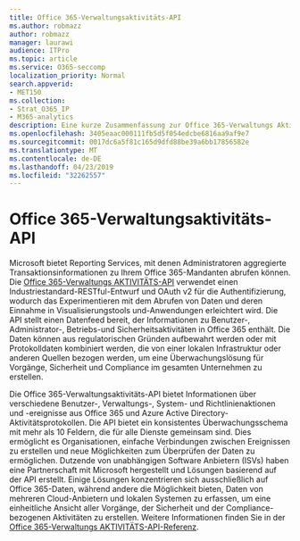 ```yaml
---
title: Office 365-Verwaltungsaktivitäts-API
ms.author: robmazz
author: robmazz
manager: laurawi
audience: ITPro
ms.topic: article
ms.service: O365-seccomp
localization_priority: Normal
search.appverid:
- MET150
ms.collection:
- Strat_O365_IP
- M365-analytics
description: Eine kurze Zusammenfassung zur Office 365-Verwaltungs Aktivitäts-API.
ms.openlocfilehash: 3405eaac000111fb5d5f054edcbe6816aa9af9e7
ms.sourcegitcommit: 0017dc6a5f81c165d9dfd88be39a6bb17856582e
ms.translationtype: MT
ms.contentlocale: de-DE
ms.lasthandoff: 04/23/2019
ms.locfileid: "32262557"
---
```

# <a name="office-365-management-activity-api"></a>Office 365-Verwaltungsaktivitäts-API
Microsoft bietet Reporting Services, mit denen Administratoren aggregierte Transaktionsinformationen zu Ihrem Office 365-Mandanten abrufen können. Die [Office 365-Verwaltungs AKTIVITÄTS-API](https://docs.microsoft.com/office/office-365-management-api/office-365-management-apis-overview) verwendet einen Industriestandard-RESTful-Entwurf und OAuth v2 für die Authentifizierung, wodurch das Experimentieren mit dem Abrufen von Daten und deren Einnahme in Visualisierungstools und-Anwendungen erleichtert wird. Die API stellt einen Datenfeed bereit, der Informationen zu Benutzer-, Administrator-, Betriebs-und Sicherheitsaktivitäten in Office 365 enthält. Die Daten können aus regulatorischen Gründen aufbewahrt werden oder mit Protokolldaten kombiniert werden, die von einer lokalen Infrastruktur oder anderen Quellen bezogen werden, um eine Überwachungslösung für Vorgänge, Sicherheit und Compliance im gesamten Unternehmen zu erstellen.

Die Office 365-Verwaltungsaktivitäts-API bietet Informationen über verschiedene Benutzer-, Verwaltungs-, System- und Richtlinienaktionen und -ereignisse aus Office 365 und Azure Active Directory-Aktivitätsprotokollen. Die API bietet ein konsistentes Überwachungsschema mit mehr als 10 Feldern, die für alle Dienste gemeinsam sind. Dies ermöglicht es Organisationen, einfache Verbindungen zwischen Ereignissen zu erstellen und neue Möglichkeiten zum Überprüfen der Daten zu ermöglichen. Dutzende von unabhängigen Software Anbietern (ISVs) haben eine Partnerschaft mit Microsoft hergestellt und Lösungen basierend auf der API erstellt. Einige Lösungen konzentrieren sich ausschließlich auf Office 365-Daten, während andere die Möglichkeit bieten, Daten von mehreren Cloud-Anbietern und lokalen Systemen zu erfassen, um eine einheitliche Ansicht aller Vorgänge, der Sicherheit und der Compliance-bezogenen Aktivitäten zu erstellen. Weitere Informationen finden Sie in der [Office 365-Verwaltungs AKTIVITÄTS-API-Referenz](https://docs.microsoft.com/office/office-365-management-api/office-365-management-activity-api-reference).
